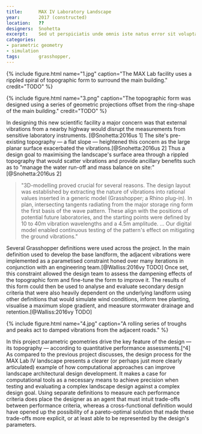 ```yaml
---
title:      MAX IV Laboratory Landscape
year:       2017 (constructed)
location:   ??
designers:  Snohetta
excerpt:    Sed ut perspiciatis unde omnis iste natus error sit voluptatem accusantium doloremque laudantium, totam rem aperiam, eaque ipsa quae ab LIPSUM
categories:
- parametric geometry
- simulation
tags:       grasshopper,
---
```


{% include figure.html name="1.jpg" caption="The MAX Lab facility uses a rippled spiral of topographic form to surround the main building." credit="TODO" %}

{% include figure.html name="3.png" caption="The topographic form was designed using a series of geometric projections offset from the ring-shape of the main building." credit="TODO" %}

In designing this new scientific facility a major concern was that external vibrations from a nearby highway would disrupt the measurements from sensitive laboratory instruments. [@Snohetta:2016us 1] The site's pre-existing topography — a flat slope — heightened this concern as the large planar surface exacerbated the vibrations.[@Snohetta:2016us 2] Thus a design goal to maximising the landscape's surface area through a rippled topography that would scatter vibrations and provide ancillary benefits such as to "manage the water run-off and mass balance on site:"[@Snohetta:2016us 2]

> "3D-modelling proved crucial for several reasons. The design layout was established by extracting the nature of vibrations into rational values inserted in a generic model (Grasshopper; a Rhino plug-in). In plan, intersecting tangents radiating from the major storage ring form the first basis of the wave pattern. These align with the positions of potential future laboratories, and the starting points were defined by 10 to 40m vibration wavelengths and a 4.5m amplitude. ... Our digital model enabled continuous testing of the pattern's effect on mitigating the ground vibrations."

Several Grasshopper definitions were used across the project. In the main definition used to develop the base landform, the adjacent vibrations were implemented as a parametised constraint honed over many iterations in conjunction with an engineering team.[@Walliss:2016vy TODO] Once set, this constraint allowed the design team to assess the dampening effects of the topographic form and fine-tune the form to improve it. The results of this form could then be used to analyse and evaluate secondary design criteria that were also heavily dependent on the underlying landform using other definitions that would simulate wind conditions, inform tree planting, visualise a maximum slope gradient, and measure stormwater drainage and retention.[@Walliss:2016vy TODO]

{% include figure.html name="4.jpg" caption="A rolling series of troughs and peaks act to damped vibrations from the adjacent roads." %}

In this project parametric geometries drive the key feature of the design — its topography — according to quantitative performance assessments.[^4] As compared to the previous project discusses, the design process for the MAX Lab IV landscape presents a clearer (or perhaps just more clearly articulated) example of how computational approaches can improve landscape architectural design development. It makes a case for computational tools as a necessary means to achieve precision when testing and evaluating a complex landscape design against a complex design goal. Using separate definitions to measure each performance criteria does place the designer as an agent that must intuit trade-offs between performance criteria, whereas a cross-functional definition would have opened up the possibility of a pareto-optimal solution that made these trade-offs more explicit, or at least able to be represented by the design's parameters.
